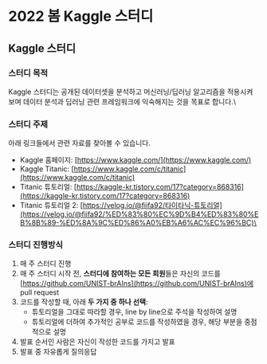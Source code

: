 # 2022 봄 Kaggle 스터디

## Kaggle 스터디

### 스터디 목적

Kaggle 스터디는 공개된 데이터셋을 분석하고 머신러닝/딥러닝 알고리즘을 적용시켜 보며 데이터 분석과 딥러닝 관련 프레임워크에 익숙해지는 것을 목표로 합니다.\


### 스터디 주제

아래 링크들에서 관련 자료를 찾아볼 수 있습니다.

- Kaggle 홈페이지: [https://www.kaggle.com/](https://www.kaggle.com/)
- Kaggle Titanic: [https://www.kaggle.com/c/titanic](https://www.kaggle.com/c/titanic)
- Titanic 튜토리얼: [https://kaggle-kr.tistory.com/17?category=868316](https://kaggle-kr.tistory.com/17?category=868316)
- Titanic 튜토리얼 2: [https://velog.io/@fiifa92/타이타닉-튜토리얼](https://velog.io/@fiifa92/%ED%83%80%EC%9D%B4%ED%83%80%EB%8B%89-%ED%8A%9C%ED%86%A0%EB%A6%AC%EC%96%BC)\


### 스터디 진행방식

1. 매 주 스터디 진행
2. 매 주 스터디 시작 전, **스터디에 참여하는 모든 회원**들은 자신의 코드를 [https://github.com/UNIST-brAIns](https://github.com/UNIST-brAIns)에 pull request
3. 코드를 작성할 때, 아래 **두 가지 중 하나 선택**:
    - 튜토리얼을 그대로 따라할 경우, line by line으로 주석을 작성하여 설명
    - 튜토리얼에 더하여 추가적인 공부로 코드를 작성하였을 경우, 해당 부분을 중점적으로 설명
4. 발표 순서인 사람은 자신이 작성한 코드를 가지고 발표
5. 발표 중 자유롭게 질의응답
